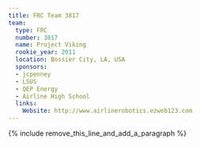 ```yaml
---
title: FRC Team 3817
team:
  type: FRC
  number: 3817
  name: Project Viking
  rookie_year: 2011
  location: Bossier City, LA, USA
  sponsors:
  - jcpenney
  - LSUS
  - QEP Energy
  - Airline High School
  links:
    Website: http://www.airlinerobotics.ezweb123.com
---
```


{% include remove_this_line_and_add_a_paragraph %}
